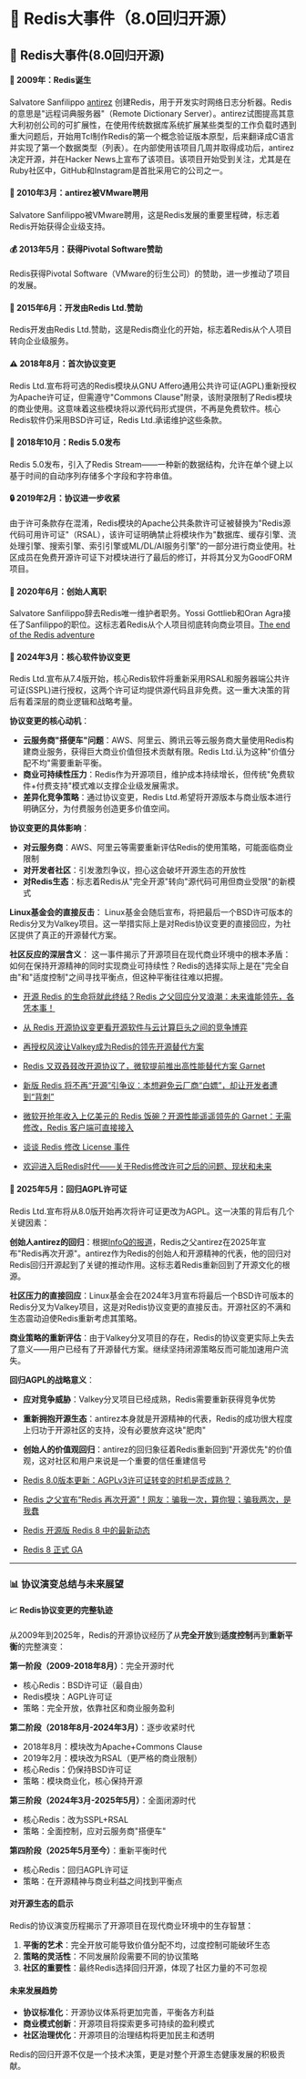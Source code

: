 # 🚀 Redis大事件（8.0回归开源）
## 📰 **Redis大事件(8.0回归开源)**

#### 🎯 **2009年：Redis诞生**
Salvatore Sanfilippo [antirez](https://github.com/antirez) 创建Redis，用于开发实时网络日志分析器。Redis的意思是"远程词典服务器"（Remote Dictionary Server）。antirez试图提高其意大利初创公司的可扩展性，在使用传统数据库系统扩展某些类型的工作负载时遇到重大问题后，开始用Tcl制作Redis的第一个概念验证版本原型，后来翻译成C语言并实现了第一个数据类型（列表）。在内部使用该项目几周并取得成功后，antirez决定开源，并在Hacker News上宣布了该项目。该项目开始受到关注，尤其是在Ruby社区中，GitHub和Instagram是首批采用它的公司之一。

#### 🏢 **2010年3月：antirez被VMware聘用**
Salvatore Sanfilippo被VMware聘用，这是Redis发展的重要里程碑，标志着Redis开始获得企业级支持。

#### 💰 **2013年5月：获得Pivotal Software赞助**
Redis获得Pivotal Software（VMware的衍生公司）的赞助，进一步推动了项目的发展。

#### 🚀 **2015年6月：开发由Redis Ltd.赞助**
Redis开发由Redis Ltd.赞助，这是Redis商业化的开始，标志着Redis从个人项目转向企业级服务。

#### ⚠️ **2018年8月：首次协议变更**
Redis Ltd.宣布将可选的Redis模块从GNU Affero通用公共许可证(AGPL)重新授权为Apache许可证，但需遵守"Commons Clause"附录，该附录限制了Redis模块的商业使用。这意味着这些模块将以源代码形式提供，不再是免费软件。核心Redis软件仍采用BSD许可证，Redis Ltd.承诺维护这些条款。

#### 🎉 **2018年10月：Redis 5.0发布**
Redis 5.0发布，引入了Redis Stream——一种新的数据结构，允许在单个键上以基于时间的自动序列存储多个字段和字符串值。

#### 🔒 **2019年2月：协议进一步收紧**
由于许可条款存在混淆，Redis模块的Apache公共条款许可证被替换为"Redis源代码可用许可证"（RSAL），该许可证明确禁止将模块作为"数据库、缓存引擎、流处理引擎、搜索引擎、索引引擎或ML/DL/AI服务引擎"的一部分进行商业使用。社区成员在免费开源许可证下对模块进行了最后的修订，并将其分叉为GoodFORM项目。

#### 👋 **2020年6月：创始人离职**
Salvatore Sanfilippo辞去Redis唯一维护者职务。Yossi Gottlieb和Oran Agra接任了Sanfilippo的职位。这标志着Redis从个人项目彻底转向商业项目。[The end of the Redis adventure](http://antirez.com/news/133)

#### 🌊 **2024年3月：核心软件协议变更**
Redis Ltd.宣布从7.4版开始，核心Redis软件将重新采用RSAL和服务器端公共许可证(SSPL)进行授权，这两个许可证均提供源代码且非免费。这一重大决策的背后有着深层的商业逻辑和战略考量。

**协议变更的核心动机**：
- **云服务商"搭便车"问题**：AWS、阿里云、腾讯云等云服务商大量使用Redis构建商业服务，获得巨大商业价值但技术贡献有限。Redis Ltd.认为这种"价值分配不均"需要重新平衡。
- **商业可持续性压力**：Redis作为开源项目，维护成本持续增长，但传统"免费软件+付费支持"模式难以支撑企业级发展需求。
- **差异化竞争策略**：通过协议变更，Redis Ltd.希望将开源版本与商业版本进行明确区分，为付费服务创造更多价值空间。

**协议变更的具体影响**：
- **对云服务商**：AWS、阿里云等需要重新评估Redis的使用策略，可能面临商业限制
- **对开发者社区**：引发激烈争议，担心这会破坏开源生态的开放性
- **对Redis生态**：标志着Redis从"完全开源"转向"源代码可用但商业受限"的新模式

**Linux基金会的直接反击**：
Linux基金会随后宣布，将把最后一个BSD许可版本的Redis分叉为Valkey项目。这一举措实际上是对Redis协议变更的直接回应，为社区提供了真正的开源替代方案。

**社区反应的深层含义**：
这一事件揭示了开源项目在现代商业环境中的根本矛盾：如何在保持开源精神的同时实现商业可持续性？Redis的选择实际上是在"完全自由"和"适度控制"之间寻找平衡点，但这种平衡往往难以把握。

- <a href='https://www.infoq.cn/article/ee6dyubdjdvsr369zune'>开源 Redis 的生命将就此终结？Redis 之父回应分叉浪潮：未来谁能领先，各凭本事！</a>

- <a href='https://www.infoq.cn/article/cyh0hqiNW99Eh61mEaY3'>从 Redis 开源协议变更看开源软件与云计算巨头之间的竞争博弈</a>

- <a href='https://www.businesswirechina.com/zh/news/57686.html'>再授权风波让Valkey成为Redis的领先开源替代方案</a>

- <a href='https://blog.csdn.net/baidu_41642080/article/details/136913195'>Redis 又双叒叕改开源协议了，微软提前推出高性能替代方案 Garnet</a>
- <a href='https://36kr.com/p/2700542716409992'>新版 Redis 将不再“开源”引争议：本想避免云厂商“白嫖”，却让开发者遭到“背刺”</a>

- <a href='https://www.infoq.cn/article/ppo8vzpth59mqj8np0hn'>微软开抢年收入上亿美元的 Redis 饭碗？开源性能遥遥领先的 Garnet：无需修改，Redis 客户端可直接接入</a>

- <a href='https://fanjingbo.com/post/tan-tan-redisxiu-gai-licenseshi-jian'>谈谈 Redis 修改 License 事件</a>

- <a href='https://huangz.blog/2024/post-redis-era.html'>欢迎进入后Redis时代——关于Redis修改许可之后的问题、现状和未来</a>


#### 🎊 **2025年5月：回归AGPL许可证**
Redis Ltd.宣布将从8.0版开始再次将许可证更改为AGPL。这一决策的背后有几个关键因素：

**创始人antirez的回归**：根据[InfoQ的报道](https://www.infoq.cn/article/ev7mdrxasucv8wrjmb2c)，Redis之父antirez在2025年宣布"Redis再次开源"。antirez作为Redis的创始人和开源精神的代表，他的回归对Redis回归开源起到了关键的推动作用。这标志着Redis重新回到了开源文化的根源。

**社区压力的直接回应**：Linux基金会在2024年3月宣布将最后一个BSD许可版本的Redis分叉为Valkey项目，这是对Redis协议变更的直接反击。开源社区的不满和生态震动迫使Redis重新考虑其策略。

**商业策略的重新评估**：由于Valkey分叉项目的存在，Redis的协议变更实际上失去了意义——用户已经有了开源替代方案。继续坚持闭源策略反而可能加速用户流失。

**回归AGPL的战略意义**：
- **应对竞争威胁**：Valkey分叉项目已经成熟，Redis需要重新获得竞争优势
- **重新拥抱开源生态**：antirez本身就是开源精神的代表，Redis的成功很大程度上归功于开源社区的支持，没有必要放弃这块"肥肉"
- **创始人的价值观回归**：antirez的回归象征着Redis重新回到"开源优先"的价值观，这对社区和用户来说是一个重要的信任重建信号

- <a href='https://www.showapi.com/news/article/683a9eb24ddd79013c010b1d'>Redis 8.0版本更新：AGPLv3许可证转变的时机是否成熟？</a>

- <a href='https://www.infoq.cn/article/ev7mdrxasucv8wrjmb2c'>Redis 之父宣布“Redis 再次开源”！网友：骗我一次，算你狠；骗我两次，是我蠢</a>

- <a href='https://redis.ac.cn/docs/latest/develop/whats-new/8-0/'>Redis 开源版 Redis 8 中的最新动态</a>

- <a href='https://www.oschina.net/news/348326/redis-8-ga'>Redis 8 正式 GA</a>

---

### 📊 **协议演变总结与未来展望**

#### 📈 **Redis协议变更的完整轨迹**
从2009年到2025年，Redis的开源协议经历了从**完全开放**到**适度控制**再到**重新平衡**的完整演变：

**第一阶段（2009-2018年8月）**：完全开源时代
- 核心Redis：BSD许可证（最自由）
- Redis模块：AGPL许可证
- 策略：完全开放，依靠社区和商业服务盈利

**第二阶段（2018年8月-2024年3月）**：逐步收紧时代
- 2018年8月：模块改为Apache+Commons Clause
- 2019年2月：模块改为RSAL（更严格的商业限制）
- 核心Redis：仍保持BSD许可证
- 策略：模块商业化，核心保持开源

**第三阶段（2024年3月-2025年5月）**：全面闭源时代
- 核心Redis：改为SSPL+RSAL
- 策略：全面控制，应对云服务商"搭便车"

**第四阶段（2025年5月至今）**：重新平衡时代
- 核心Redis：回归AGPL许可证
- 策略：在开源精神与商业利益之间找到平衡点

#### **对开源生态的启示**
Redis的协议演变历程揭示了开源项目在现代商业环境中的生存智慧：

1. **平衡的艺术**：完全开放可能导致价值分配不均，过度控制可能破坏生态
2. **策略的灵活性**：不同发展阶段需要不同的协议策略
3. **社区的重要性**：最终Redis选择回归开源，体现了社区力量的不可忽视

#### **未来发展趋势**
- **协议标准化**：开源协议体系将更加完善，平衡各方利益
- **商业模式创新**：开源项目将探索更多可持续的盈利模式
- **社区治理优化**：开源项目的治理结构将更加民主和透明

Redis的回归开源不仅是一个技术决策，更是对整个开源生态健康发展的积极贡献。
